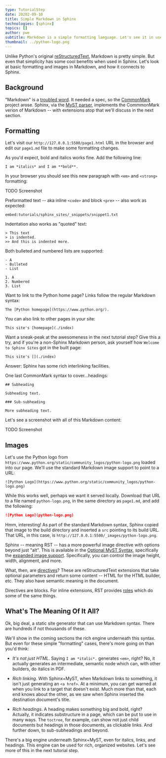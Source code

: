 ```yaml
---
type: TutorialStep
date: 20202-09-10
title: Simple Markdown in Sphinx
technologies: [sphinx]
topics: []
author: pwe
subtitle: Markdown is a simple formatting language. Let's see it in use in Sphinx.
thumbnail: ../python-logo.png
---
```


Unlike Python's original [reStructuredText](https://docutils.sourceforge.io/rst.html), Markdown is pretty simple.
But even that simplicity has some cool benefits when used in Sphinx.
Let's look at basic formatting and images in Markdown, and how it connects to Sphinx.

## Background

"Markdown" is a [troubled word](https://arstechnica.com/information-technology/2014/10/markdown-throwdown-what-happens-when-foss-software-gets-corporate-backing/).
It needed a spec, so the [CommonMark](https://commonmark.org) project arose.
Sphinx, via the [MyST parser](https://myst-parser.readthedocs.io/en/latest/), implements the CommmonMark verion of Markdown -- with extensions atop that we'll discuss in the next section.

## Formatting

Let's visit our `http://127.0.0.1:5500/page1.html` URL in the browser and edit our `page1.md` file to make some formatting changes.

As you'd expect, bold and italics works fine. Add the following line:

```
I am *italics* and I am **bold**.
``` 

In your browser you should see this new paragraph with `<em>` and `<strong>` formatting:

TODO Screenshot

Preformatted text -- aka inline `<code>` and block `<pre>` -- also work as expected:

`embed:tutorials/sphinx_sites/_snippets/snippet1.txt`

Indentation also works as "quoted" text:

```
> This text
> is indented.
>> And this is indented more.
```

Both bulleted and numbered lists are supported:

```
- A
- Bulleted
- List

1. A
2. Numbered
3. List
```

Want to link to the Python home page?
Links follow the regular Markdown syntax:

```
The [Python homepage](https://www.python.org/).
```

You can also link to other pages in your site:

```
This site's [homepage](./index)
```

Want a sneak-peak at the awesomeness in the next tutorial step?
Give this a try, and if you're a non-Sphinx Markdown person, ask yourself how `Welcome to Sphinx Sites` got in the built page:

```
This site's [](./index)
```

Answer: Sphinx has some rich interlinking facilities.

One last CommonMark syntax to cover...headings:

```
## Subheading

Subheading text.

### Sub-subheading

More subheading text.
```

Let's see a screenshot with all of this Markdown content:

TODO Screenshot

## Images

Let's use the Python logo from `https://www.python.org/static/community_logos/python-logo.png` loaded into our page.
We'll use the standard Markdown image support to point to a URL:

```
![Python Logo](https://www.python.org/static/community_logos/python-logo.png)
```

While this works well, perhaps we want it served locally.
Download that URL to a file named `python-logo.png`, in the same directory as `page1.md`, and add the following:

```markdown
![Python Logo](python-logo.png)
```

Hmm, interesting!
As part of the standard Markdown syntax, Sphinx copied that image to the build directory and inserted a `src` pointing to its build URL.
That URL, in this case, is `http://127.0.0.1:5500/_images/python-logo.png`.

Sphinx -- meaning RST -- has a more powerful image directive with options beyond just "alt".
This is available in the [Optional MyST Syntax](https://myst-parser.readthedocs.io/en/latest/using/syntax-optional.html), specifically the [expanded image support](https://myst-parser.readthedocs.io/en/latest/using/syntax-optional.html#syntax-images).
Specifically, you can control the image height, width, alignment, and more.

What, then, are [directives](https://www.sphinx-doc.org/en/master/usage/restructuredtext/directives.html)?
These are reStructuredText extensions that take optional parameters and return some content -- HTML for the HTML builder, etc.
They also have semantic meaning in the document.

Directives are blocks.
For inline extensions, RST provides [roles](https://www.sphinx-doc.org/en/master/usage/restructuredtext/roles.html) which do some of the same things.

## What's The Meaning Of It All?

Ok, big deal, a static site generator that can use Markdown syntax.
There are hundreds if not thousands of these.

We'll show in the coming sections the rich engine underneath this syntax.
But even for these simple "formatting" cases, there's more going on than you'd think:

- *It's not just HTML*. Saying `I am *italic*.` generates `<em>`, right?
No, it actually generates an intermediate, semantic node which can, with other builders, do italics in PDF.

- *Rich linking*. With Sphinx+MyST, when Markdown links to something, it isn't just generating an `<a href>`. 
At a minimum, you can get warned at when you link to a target that doesn't exist.
Much more than that, each end knows about the other, as we saw when Sphinx inserted the destination document's title.

- *Rich headings*. A heading makes something big and bold, right?
Actually, it indicates substructure in a page, which can be put to use in many ways.
The `toctree`, for example, can show not just child documents but headings in those documents, as clickable links.
And further down, to sub-subheadings and beyond.

There's a big engine underneath Sphinx+MyST, even for italics, links, and headings.
This engine can be used for rich, organized websites.
Let's see more of this in the next tutorial step.
